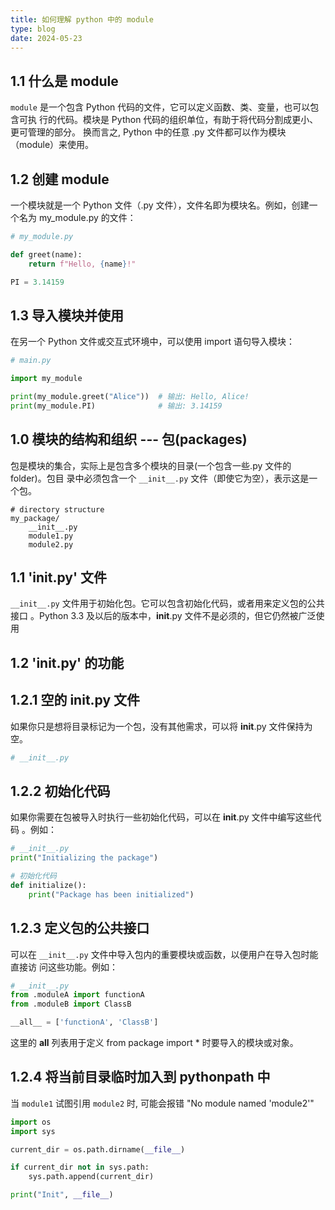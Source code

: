 ```yaml
---
title: 如何理解 python 中的 module
type: blog
date: 2024-05-23
---
```


## 1.1 什么是 module

`module` 是一个包含 Python 代码的文件，它可以定义函数、类、变量，也可以包含可执
行的代码。模块是 Python 代码的组织单位，有助于将代码分割成更小、更可管理的部分。
换而言之, Python 中的任意 .py 文件都可以作为模块（module）来使用。

## 1.2 创建 module

一个模块就是一个 Python 文件（.py 文件），文件名即为模块名。例如，创建一个名为
my_module.py 的文件：

```python
# my_module.py

def greet(name):
    return f"Hello, {name}!"

PI = 3.14159
```

## 1.3 导入模块并使用

在另一个 Python 文件或交互式环境中，可以使用 import 语句导入模块：

```python
# main.py

import my_module

print(my_module.greet("Alice"))  # 输出: Hello, Alice!
print(my_module.PI)              # 输出: 3.14159
```

## 1.0 模块的结构和组织 --- 包(packages)

包是模块的集合，实际上是包含多个模块的目录(一个包含一些.py 文件的 folder)。包目
录中必须包含一个 `__init__.py` 文件（即使它为空），表示这是一个包。

```text
# directory structure
my_package/
    __init__.py
    module1.py
    module2.py
```

## 1.1 '**init**.py' 文件

`__init__.py` 文件用于初始化包。它可以包含初始化代码，或者用来定义包的公共接口
。Python 3.3 及以后的版本中，**init**.py 文件不是必须的，但它仍然被广泛使用

## 1.2 '**init**.py' 的功能

## 1.2.1 空的 **init**.py 文件

如果你只是想将目录标记为一个包，没有其他需求，可以将 **init**.py 文件保持为空。

```python
# __init__.py
```

## 1.2.2 初始化代码

如果你需要在包被导入时执行一些初始化代码，可以在 **init**.py 文件中编写这些代码
。例如：

```python
# __init__.py
print("Initializing the package")

# 初始化代码
def initialize():
    print("Package has been initialized")
```

## 1.2.3 定义包的公共接口

可以在 `__init__.py` 文件中导入包内的重要模块或函数，以便用户在导入包时能直接访
问这些功能。例如：

```python
# __init__.py
from .moduleA import functionA
from .moduleB import ClassB

__all__ = ['functionA', 'ClassB']
```

这里的 **all** 列表用于定义 from package import \* 时要导入的模块或对象。

## 1.2.4 将当前目录临时加入到 pythonpath 中

当 `module1` 试图引用 `module2` 时, 可能会报错 "No module named 'module2'"

```python
import os
import sys

current_dir = os.path.dirname(__file__)

if current_dir not in sys.path:
    sys.path.append(current_dir)

print("Init", __file__)
```
